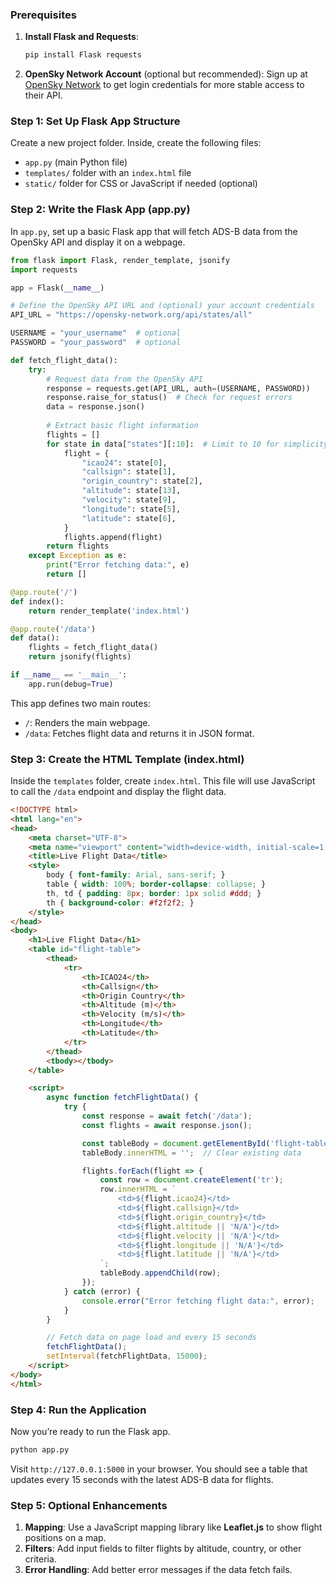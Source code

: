 ### Prerequisites

1. **Install Flask and Requests**:
   ```bash
   pip install Flask requests
   ```
2. **OpenSky Network Account** (optional but recommended): Sign up at [OpenSky Network](https://opensky-network.org/) to get login credentials for more stable access to their API.

### Step 1: Set Up Flask App Structure

Create a new project folder. Inside, create the following files:
- `app.py` (main Python file)
- `templates/` folder with an `index.html` file
- `static/` folder for CSS or JavaScript if needed (optional)

### Step 2: Write the Flask App (app.py)

In `app.py`, set up a basic Flask app that will fetch ADS-B data from the OpenSky API and display it on a webpage.

```python
from flask import Flask, render_template, jsonify
import requests

app = Flask(__name__)

# Define the OpenSky API URL and (optional) your account credentials
API_URL = "https://opensky-network.org/api/states/all"

USERNAME = "your_username"  # optional
PASSWORD = "your_password"  # optional

def fetch_flight_data():
    try:
        # Request data from the OpenSky API
        response = requests.get(API_URL, auth=(USERNAME, PASSWORD))
        response.raise_for_status()  # Check for request errors
        data = response.json()
        
        # Extract basic flight information
        flights = []
        for state in data["states"][:10]:  # Limit to 10 for simplicity
            flight = {
                "icao24": state[0],
                "callsign": state[1],
                "origin_country": state[2],
                "altitude": state[13],
                "velocity": state[9],
                "longitude": state[5],
                "latitude": state[6],
            }
            flights.append(flight)
        return flights
    except Exception as e:
        print("Error fetching data:", e)
        return []

@app.route('/')
def index():
    return render_template('index.html')

@app.route('/data')
def data():
    flights = fetch_flight_data()
    return jsonify(flights)

if __name__ == '__main__':
    app.run(debug=True)
```

This app defines two main routes:
- `/`: Renders the main webpage.
- `/data`: Fetches flight data and returns it in JSON format.

### Step 3: Create the HTML Template (index.html)

Inside the `templates` folder, create `index.html`. This file will use JavaScript to call the `/data` endpoint and display the flight data.

```html
<!DOCTYPE html>
<html lang="en">
<head>
    <meta charset="UTF-8">
    <meta name="viewport" content="width=device-width, initial-scale=1.0">
    <title>Live Flight Data</title>
    <style>
        body { font-family: Arial, sans-serif; }
        table { width: 100%; border-collapse: collapse; }
        th, td { padding: 8px; border: 1px solid #ddd; }
        th { background-color: #f2f2f2; }
    </style>
</head>
<body>
    <h1>Live Flight Data</h1>
    <table id="flight-table">
        <thead>
            <tr>
                <th>ICAO24</th>
                <th>Callsign</th>
                <th>Origin Country</th>
                <th>Altitude (m)</th>
                <th>Velocity (m/s)</th>
                <th>Longitude</th>
                <th>Latitude</th>
            </tr>
        </thead>
        <tbody></tbody>
    </table>

    <script>
        async function fetchFlightData() {
            try {
                const response = await fetch('/data');
                const flights = await response.json();

                const tableBody = document.getElementById('flight-table').querySelector('tbody');
                tableBody.innerHTML = '';  // Clear existing data

                flights.forEach(flight => {
                    const row = document.createElement('tr');
                    row.innerHTML = `
                        <td>${flight.icao24}</td>
                        <td>${flight.callsign}</td>
                        <td>${flight.origin_country}</td>
                        <td>${flight.altitude || 'N/A'}</td>
                        <td>${flight.velocity || 'N/A'}</td>
                        <td>${flight.longitude || 'N/A'}</td>
                        <td>${flight.latitude || 'N/A'}</td>
                    `;
                    tableBody.appendChild(row);
                });
            } catch (error) {
                console.error("Error fetching flight data:", error);
            }
        }

        // Fetch data on page load and every 15 seconds
        fetchFlightData();
        setInterval(fetchFlightData, 15000);
    </script>
</body>
</html>
```

### Step 4: Run the Application

Now you’re ready to run the Flask app.

```bash
python app.py
```

Visit `http://127.0.0.1:5000` in your browser. You should see a table that updates every 15 seconds with the latest ADS-B data for flights.

### Step 5: Optional Enhancements

1. **Mapping**: Use a JavaScript mapping library like **Leaflet.js** to show flight positions on a map.
2. **Filters**: Add input fields to filter flights by altitude, country, or other criteria.
3. **Error Handling**: Add better error messages if the data fetch fails.

